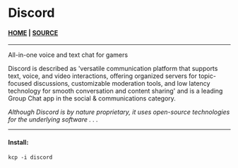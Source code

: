 # Discord

#### [HOME](https://discord.com/) | [SOURCE](https://discord.com/api/download?platform=linux&format=tar.gz)

___

All-in-one voice and text chat for gamers

Discord is described as 'versatile communication platform that supports text, voice, 
and video interactions, offering organized servers for topic-focused discussions, 
customizable moderation tools, and low latency technology for smooth conversation
and content sharing' and is a leading Group Chat app in the social & communications category.

*Although Discord is by nature proprietary, it uses open-source technologies for the underlying software . . .*

___

#### Install:

```
kcp -i discord
```
